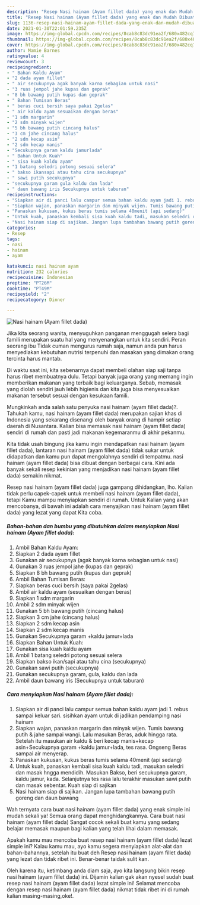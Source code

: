 ```yaml
---
description: "Resep Nasi hainam (Ayam fillet dada) yang enak dan Mudah Dibuat"
title: "Resep Nasi hainam (Ayam fillet dada) yang enak dan Mudah Dibuat"
slug: 1136-resep-nasi-hainam-ayam-fillet-dada-yang-enak-dan-mudah-dibuat
date: 2021-01-30T22:01:59.235Z
image: https://img-global.cpcdn.com/recipes/8cab8c83dc91ea2f/680x482cq70/nasi-hainam-ayam-fillet-dada-foto-resep-utama.jpg
thumbnail: https://img-global.cpcdn.com/recipes/8cab8c83dc91ea2f/680x482cq70/nasi-hainam-ayam-fillet-dada-foto-resep-utama.jpg
cover: https://img-global.cpcdn.com/recipes/8cab8c83dc91ea2f/680x482cq70/nasi-hainam-ayam-fillet-dada-foto-resep-utama.jpg
author: Mamie Barnes
ratingvalue: 4
reviewcount: 3
recipeingredient:
- " Bahan Kaldu Ayam"
- "2 dada ayam fillet"
- " air secukupnya agak banyak karna sebagian untuk nasi"
- "3 ruas jempol jahe kupas dan geprak"
- "8 bh bawang putih kupas dan geprak"
- " Bahan Tumisan Beras"
- " beras cuci bersih saya pakai 2gelas"
- " air kaldu ayam sesuaikan dengan beras"
- "1 sdm margarin"
- "2 sdm minyak wijen"
- "5 bh bawang putih cincang halus"
- "3 cm jahe cincang halus"
- "2 sdm kecap asin"
- "2 sdm kecap manis"
- "Secukupnya garam kaldu jamurlada"
- " Bahan Untuk Kuah"
- " sisa kuah kaldu ayam"
- "1 batang seledri potong sesuai selera"
- " bakso ikansapi atau tahu cina secukupnya"
- " sawi putih secukupnya"
- "secukupnya garam gula kaldu dan lada"
- " daun bawang iris Secukupnya untuk taburan"
recipeinstructions:
- "Siapkan air di panci lalu campur semua bahan kaldu ayam jadi 1. rebus sampai keluar sari. sisihkan ayam untuk di jadikan pendamping nasi hainam"
- "Siapkan wajan, panaskan margarin dan minyak wijen. Tumis bawang putih &amp; jahe sampai wangi. Lalu masukan Beras, aduk hingga rata. Setelah itu masukan air kaldu &amp; beri kecap manis+kecap asin+Secukupnya garam +kaldu jamur+lada, tes rasa. Ongseng Beras sampai air menyerap."
- "Panaskan kukusan, kukus beras tumis selama 40menit (api sedang)"
- "Untuk kuah, panaskan kembali sisa kuah kaldu tadi, masukan seledri dan masak hngga mendidih. Masukan Bakso, beri secukupnya garam, kaldu jamur, kada. Selanjutnya tes rasa lalu terakhir masukan sawi putih dan masak sebentar. Kuah siap di sajikan"
- "Nasi hainam siap di sajikan. Jangan lupa tambahan bawang putih goreng dan daun bawang"
categories:
- Resep
tags:
- nasi
- hainam
- ayam

katakunci: nasi hainam ayam 
nutrition: 232 calories
recipecuisine: Indonesian
preptime: "PT26M"
cooktime: "PT49M"
recipeyield: "2"
recipecategory: Dinner

---
```



![Nasi hainam (Ayam fillet dada)](https://img-global.cpcdn.com/recipes/8cab8c83dc91ea2f/680x482cq70/nasi-hainam-ayam-fillet-dada-foto-resep-utama.jpg)

Jika kita seorang wanita, menyuguhkan panganan menggugah selera bagi famili merupakan suatu hal yang menyenangkan untuk kita sendiri. Peran seorang ibu Tidak cuman mengurus rumah saja, namun anda pun harus menyediakan kebutuhan nutrisi terpenuhi dan masakan yang dimakan orang tercinta harus mantab.

Di waktu  saat ini, kita sebenarnya dapat membeli olahan siap saji tanpa harus ribet membuatnya dulu. Tetapi banyak juga orang yang memang ingin memberikan makanan yang terbaik bagi keluarganya. Sebab, memasak yang diolah sendiri jauh lebih higienis dan kita juga bisa menyesuaikan makanan tersebut sesuai dengan kesukaan famili. 



Mungkinkah anda salah satu penyuka nasi hainam (ayam fillet dada)?. Tahukah kamu, nasi hainam (ayam fillet dada) merupakan sajian khas di Indonesia yang sekarang disenangi oleh banyak orang di hampir setiap daerah di Nusantara. Kalian bisa memasak nasi hainam (ayam fillet dada) sendiri di rumah dan pasti jadi makanan kegemaranmu di akhir pekanmu.

Kita tidak usah bingung jika kamu ingin mendapatkan nasi hainam (ayam fillet dada), lantaran nasi hainam (ayam fillet dada) tidak sukar untuk didapatkan dan kamu pun dapat mengolahnya sendiri di tempatmu. nasi hainam (ayam fillet dada) bisa dibuat dengan berbagai cara. Kini ada banyak sekali resep kekinian yang menjadikan nasi hainam (ayam fillet dada) semakin nikmat.

Resep nasi hainam (ayam fillet dada) juga gampang dihidangkan, lho. Kalian tidak perlu capek-capek untuk membeli nasi hainam (ayam fillet dada), tetapi Kamu mampu menyiapkan sendiri di rumah. Untuk Kalian yang akan mencobanya, di bawah ini adalah cara menyajikan nasi hainam (ayam fillet dada) yang lezat yang dapat Kita coba.

<!--inarticleads1-->

##### Bahan-bahan dan bumbu yang dibutuhkan dalam menyiapkan Nasi hainam (Ayam fillet dada):

1. Ambil  Bahan Kaldu Ayam:
1. Siapkan 2 dada ayam fillet
1. Gunakan  air secukupnya (agak banyak karna sebagian untuk nasi)
1. Gunakan 3 ruas jempol jahe (kupas dan geprak)
1. Siapkan 8 bh bawang putih (kupas dan geprak)
1. Ambil  Bahan Tumisan Beras:
1. Siapkan  beras cuci bersih (saya pakai 2gelas)
1. Ambil  air kaldu ayam (sesuaikan dengan beras)
1. Siapkan 1 sdm margarin
1. Ambil 2 sdm minyak wijen
1. Gunakan 5 bh bawang putih (cincang halus)
1. Siapkan 3 cm jahe (cincang halus)
1. Siapkan 2 sdm kecap asin
1. Siapkan 2 sdm kecap manis
1. Gunakan Secukupnya garam +kaldu jamur+lada
1. Siapkan  Bahan Untuk Kuah:
1. Gunakan  sisa kuah kaldu ayam
1. Ambil 1 batang seledri potong sesuai selera
1. Siapkan  bakso ikan/sapi atau tahu cina (secukupnya)
1. Gunakan  sawi putih (secukupnya)
1. Gunakan secukupnya garam, gula, kaldu dan lada
1. Ambil  daun bawang iris (Secukupnya untuk taburan)




<!--inarticleads2-->

##### Cara menyiapkan Nasi hainam (Ayam fillet dada):

1. Siapkan air di panci lalu campur semua bahan kaldu ayam jadi 1. rebus sampai keluar sari. sisihkan ayam untuk di jadikan pendamping nasi hainam
1. Siapkan wajan, panaskan margarin dan minyak wijen. Tumis bawang putih &amp; jahe sampai wangi. Lalu masukan Beras, aduk hingga rata. Setelah itu masukan air kaldu &amp; beri kecap manis+kecap asin+Secukupnya garam +kaldu jamur+lada, tes rasa. Ongseng Beras sampai air menyerap.
1. Panaskan kukusan, kukus beras tumis selama 40menit (api sedang)
1. Untuk kuah, panaskan kembali sisa kuah kaldu tadi, masukan seledri dan masak hngga mendidih. Masukan Bakso, beri secukupnya garam, kaldu jamur, kada. Selanjutnya tes rasa lalu terakhir masukan sawi putih dan masak sebentar. Kuah siap di sajikan
1. Nasi hainam siap di sajikan. Jangan lupa tambahan bawang putih goreng dan daun bawang




Wah ternyata cara buat nasi hainam (ayam fillet dada) yang enak simple ini mudah sekali ya! Semua orang dapat menghidangkannya. Cara buat nasi hainam (ayam fillet dada) Sangat cocok sekali buat kamu yang sedang belajar memasak maupun bagi kalian yang telah lihai dalam memasak.

Apakah kamu mau mencoba buat resep nasi hainam (ayam fillet dada) lezat simple ini? Kalau kamu mau, ayo kamu segera menyiapkan alat-alat dan bahan-bahannya, setelah itu buat deh Resep nasi hainam (ayam fillet dada) yang lezat dan tidak ribet ini. Benar-benar taidak sulit kan. 

Oleh karena itu, ketimbang anda diam saja, ayo kita langsung bikin resep nasi hainam (ayam fillet dada) ini. Dijamin kalian gak akan nyesel sudah buat resep nasi hainam (ayam fillet dada) lezat simple ini! Selamat mencoba dengan resep nasi hainam (ayam fillet dada) nikmat tidak ribet ini di rumah kalian masing-masing,oke!.

